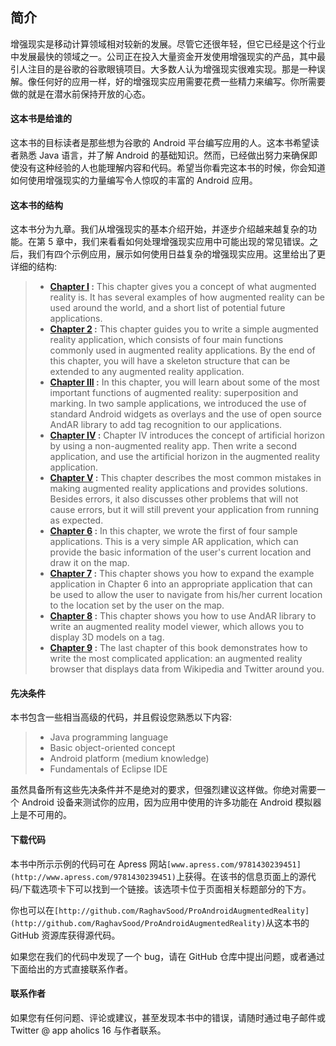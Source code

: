 ## 简介

增强现实是移动计算领域相对较新的发展。尽管它还很年轻，但它已经是这个行业中发展最快的领域之一。公司正在投入大量资金开发使用增强现实的产品，其中最引人注目的是谷歌的谷歌眼镜项目。大多数人认为增强现实很难实现。那是一种误解。像任何好的应用一样，好的增强现实应用需要花费一些精力来编写。你所需要做的就是在潜水前保持开放的心态。

#### 这本书是给谁的

这本书的目标读者是那些想为谷歌的 Android 平台编写应用的人。这本书希望读者熟悉 Java 语言，并了解 Android 的基础知识。然而，已经做出努力来确保即使没有这种经验的人也能理解内容和代码。希望当你看完这本书的时候，你会知道如何使用增强现实的力量编写令人惊叹的丰富的 Android 应用。

#### 这本书的结构

这本书分为九章。我们从增强现实的基本介绍开始，并逐步介绍越来越复杂的功能。在第 5 章中，我们来看看如何处理增强现实应用中可能出现的常见错误。之后，我们有四个示例应用，展示如何使用日益复杂的增强现实应用。这里给出了更详细的结构:

> *   **[Chapter I](01.html) :** This chapter gives you a concept of what augmented reality is. It has several examples of how augmented reality can be used around the world, and a short list of potential future applications.
> *   **[Chapter 2](02.html) :** This chapter guides you to write a simple augmented reality application, which consists of four main functions commonly used in augmented reality applications. By the end of this chapter, you will have a skeleton structure that can be extended to any augmented reality application.
> *   **[Chapter III](03.html) :** In this chapter, you will learn about some of the most important functions of augmented reality: superposition and marking. In two sample applications, we introduced the use of standard Android widgets as overlays and the use of open source AndAR library to add tag recognition to our applications.
> *   **[Chapter IV](04.html) :** Chapter IV introduces the concept of artificial horizon by using a non-augmented reality app. Then write a second application, and use the artificial horizon in the augmented reality application.
> *   **[Chapter V](05.html) :** This chapter describes the most common mistakes in making augmented reality applications and provides solutions. Besides errors, it also discusses other problems that will not cause errors, but it will still prevent your application from running as expected.
> *   **[Chapter 6](06.html) :** In this chapter, we wrote the first of four sample applications. This is a very simple AR application, which can provide the basic information of the user's current location and draw it on the map.
> *   **[Chapter 7](07.html) :** This chapter shows you how to expand the example application in Chapter 6 into an appropriate application that can be used to allow the user to navigate from his/her current location to the location set by the user on the map.
> *   **[Chapter 8](08.html) :** This chapter shows you how to use AndAR library to write an augmented reality model viewer, which allows you to display 3D models on a tag.
> *   **[Chapter 9](09.html) :** The last chapter of this book demonstrates how to write the most complicated application: an augmented reality browser that displays data from Wikipedia and Twitter around you.

#### 先决条件

本书包含一些相当高级的代码，并且假设您熟悉以下内容:

> *   Java programming language
> *   Basic object-oriented concept
> *   Android platform (medium knowledge)
> *   Fundamentals of Eclipse IDE

虽然具备所有这些先决条件并不是绝对的要求，但强烈建议这样做。你绝对需要一个 Android 设备来测试你的应用，因为应用中使用的许多功能在 Android 模拟器上是不可用的。

#### 下载代码

本书中所示示例的代码可在 Apress 网站`[www.apress.com/9781430239451](http://www.apress.com/9781430239451)`上获得。在该书的信息页面上的源代码/下载选项卡下可以找到一个链接。该选项卡位于页面相关标题部分的下方。

你也可以在`[http://github.com/RaghavSood/ProAndroidAugmentedReality](http://github.com/RaghavSood/ProAndroidAugmentedReality)`从这本书的 GitHub 资源库获得源代码。

如果您在我们的代码中发现了一个 bug，请在 GitHub 仓库中提出问题，或者通过下面给出的方式直接联系作者。

#### 联系作者

如果您有任何问题、评论或建议，甚至发现本书中的错误，请随时通过电子邮件或 Twitter @ app aholics 16 与作者联系。